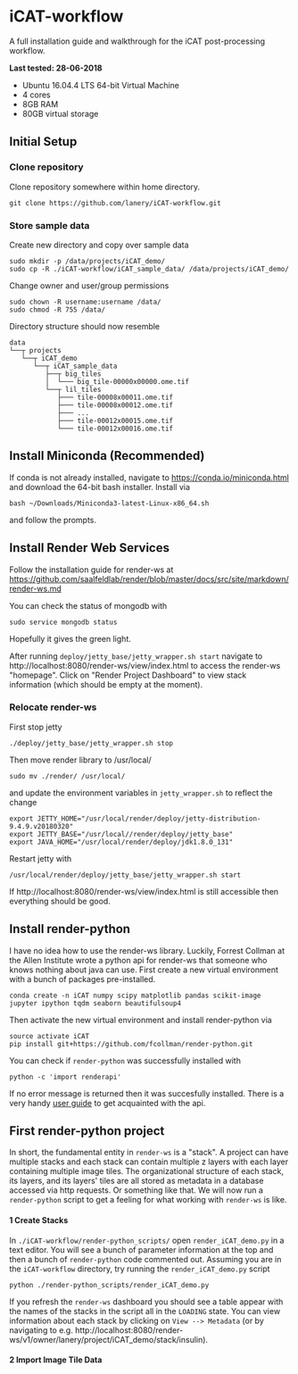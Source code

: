 # iCAT-workflow

A full installation guide and walkthrough for the iCAT post-processing workflow.

**Last tested: 28-06-2018**
* Ubuntu 16.04.4 LTS 64-bit Virtual Machine
* 4 cores
* 8GB RAM
* 80GB virtual storage

## Initial Setup

### Clone repository
Clone repository somewhere within home directory.
```
git clone https://github.com/lanery/iCAT-workflow.git
```

### Store sample data
Create new directory and copy over sample data
```
sudo mkdir -p /data/projects/iCAT_demo/
sudo cp -R ./iCAT-workflow/iCAT_sample_data/ /data/projects/iCAT_demo/
```

Change owner and user/group permissions
```
sudo chown -R username:username /data/
sudo chmod -R 755 /data/
```

Directory structure should now resemble
```
data
└──┬ projects
   └──┬ iCAT_demo
      └──┬ iCAT_sample_data
         ├──┬ big_tiles
         │  └─── big_tile-00000x00000.ome.tif
         └──┬ lil_tiles
            ├─── tile-00008x00011.ome.tif
            ├─── tile-00008x00012.ome.tif
            ├─── ...
            ├─── tile-00012x00015.ome.tif
            └─── tile-00012x00016.ome.tif

```

## Install Miniconda (Recommended)
If conda is not already installed, navigate to https://conda.io/miniconda.html and download the 64-bit bash installer. Install via
```
bash ~/Downloads/Miniconda3-latest-Linux-x86_64.sh
```
and follow the prompts.

## Install Render Web Services
Follow the installation guide for render-ws at
https://github.com/saalfeldlab/render/blob/master/docs/src/site/markdown/render-ws.md

You can check the status of mongodb with
```
sudo service mongodb status
```
Hopefully it gives the green light.

After running `deploy/jetty_base/jetty_wrapper.sh start` navigate to http://localhost:8080/render-ws/view/index.html to access the render-ws "homepage". Click on "Render Project Dashboard" to view stack information (which should be empty at the moment).

### Relocate render-ws
First stop jetty
```
./deploy/jetty_base/jetty_wrapper.sh stop
```

Then move render library to /usr/local/
```
sudo mv ./render/ /usr/local/
```
and update the environment variables in `jetty_wrapper.sh` to reflect the change
```
export JETTY_HOME="/usr/local/render/deploy/jetty-distribution-9.4.9.v20180320"
export JETTY_BASE="/usr/local//render/deploy/jetty_base"
export JAVA_HOME="/usr/local/render/deploy/jdk1.8.0_131"
```

Restart jetty with
```
/usr/local/render/deploy/jetty_base/jetty_wrapper.sh start
```

If http://localhost:8080/render-ws/view/index.html is still accessible then everything should be good.

## Install render-python
I have no idea how to use the render-ws library. Luckily, Forrest Collman at the Allen Institute wrote a python api for render-ws that someone who knows nothing about java can use. First create a new virtual environment with a bunch of packages pre-installed.
```
conda create -n iCAT numpy scipy matplotlib pandas scikit-image jupyter ipython tqdm seaborn beautifulsoup4
```

Then activate the new virtual environment and install render-python via
```
source activate iCAT
pip install git+https://github.com/fcollman/render-python.git
```

You can check if `render-python` was successfully installed with
```
python -c 'import renderapi'
```
If no error message is returned then it was succesfully installed. There is a very handy [user guide](http://render-python.readthedocs.io/en/latest/guide/index.html) to get acquainted with the api.

## First render-python project
In short, the fundamental entity in `render-ws` is a "stack". A project can have multiple stacks and each stack can contain multiple z layers with each layer containing multiple image tiles. The organizational structure of each stack, its layers, and its layers' tiles are all stored as metadata in a database accessed via http requests. Or something like that. We will now run a `render-python` script to get a feeling for what working with `render-ws` is like.

#### 1 Create Stacks
In `./iCAT-workflow/render-python_scripts/` open `render_iCAT_demo.py` in a text editor. You will see a bunch of parameter information at the top and then a bunch of `render-python` code commented out. Assuming you are in the `iCAT-workflow` directory, try running the `render_iCAT_demo.py` script
```
python ./render-python_scripts/render_iCAT_demo.py
```

If you refresh the `render-ws` dashboard you should see a table appear with the names of the stacks in the script all in the `LOADING` state. You can view information about each stack by clicking on `View --> Metadata` (or by navigating to e.g. http://localhost:8080/render-ws/v1/owner/lanery/project/iCAT_demo/stack/insulin).

#### 2 Import Image Tile Data

